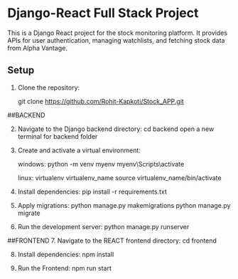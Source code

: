# Django-React Full Stack Project

This is a Django React project for the stock monitoring platform. It provides APIs for user authentication, managing watchlists, and fetching stock data from Alpha Vantage.

## Setup

1. Clone the repository:

   git clone https://github.com/Rohit-Kapkoti/Stock_APP.git

##BACKEND

2. Navigate to the Django backend directory:
   cd backend
   open a new terminal for backend folder

3. Create and activate a virtual environment:

   windows:
   python -m venv myenv
   myenv\Scripts\activate

   linux:
   virtualenv virtualenv_name
   source virtualenv_name/bin/activate

5. Install dependencies:
   pip install -r requirements.txt

6. Apply migrations:
   python manage.py makemigrations
   python manage.py migrate

7. Run the development server:
   python manage.py runserver

##FRONTEND 
7. Navigate to the REACT frontend directory:
   cd frontend

8. Install dependencies:
   npm install

9. Run the Frontend:
   npm run start
